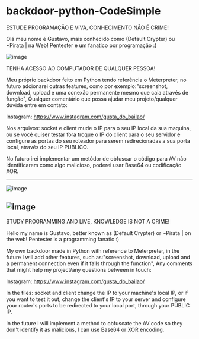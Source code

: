 # backdoor-python-CodeSimple



ESTUDE PROGRAMAÇÃO E VIVA, CONHECIMENTO NÃO É CRIME!

Olá meu nome é Gustavo, mais conhecido como (Default Crypter) ou ~Pirata | na Web! Pentester e um fanatico por programação :)

![image](https://user-images.githubusercontent.com/81519068/144047670-61281bf7-de95-4ec5-a33c-a68c7a9d5668.png)

TENHA ACESSO AO COMPUTADOR DE QUALQUER PESSOA!

Meu próprio backdoor feito em Python tendo referência o Meterpreter, no futuro adcionarei outras features, como por exemplo:"screenshot, download, upload e uma conexão permanente mesmo que caia através de função", Qualquer comentário que possa ajudar meu projeto/qualquer dúvida entre em contato:

Instagram: https://www.instagram.com/gusta_do_bailao/

Nos arquivos: socket e client mude o IP para o seu IP local da sua maquina, ou se você quiser testar fora troque o IP do client para o seu servidor e configure as portas do seu roteador para serem redirecionadas a sua porta local, através do seu IP PUBLICO.

No futuro irei implementar um metódor de obfuscar o código para AV não identificarem como algo malicioso, poderei usar Base64 ou codificação XOR.

----------------------------------------------------------------------------------------
![image](https://user-images.githubusercontent.com/81519068/144038454-84a2e7fe-1062-4658-85d0-50c29c44c3a1.png)

![image](https://user-images.githubusercontent.com/81519068/144038681-226aa490-d98b-4945-b66d-00fd47587901.png)
----------------------------------------------------------------------------------------

STUDY PROGRAMMING AND LIVE, KNOWLEDGE IS NOT A CRIME!

Hello my name is Gustavo, better known as (Default Crypter) or ~Pirata | on the web! Pentester is a programming fanatic :)

My own backdoor made in Python with reference to Meterpreter, in the future I will add other features, such as:"screenshot, download, upload and a permanent connection even if it falls through the function", Any comments that might help my project/any questions between in touch:

Instagram: https://www.instagram.com/gusta_do_bailao/

In the files: socket and client change the IP to your machine's local IP, or if you want to test it out, change the client's IP to your server and configure your router's ports to be redirected to your local port, through your PUBLIC IP.

In the future I will implement a method to obfuscate the AV code so they don't identify it as malicious, I can use Base64 or XOR encoding.


